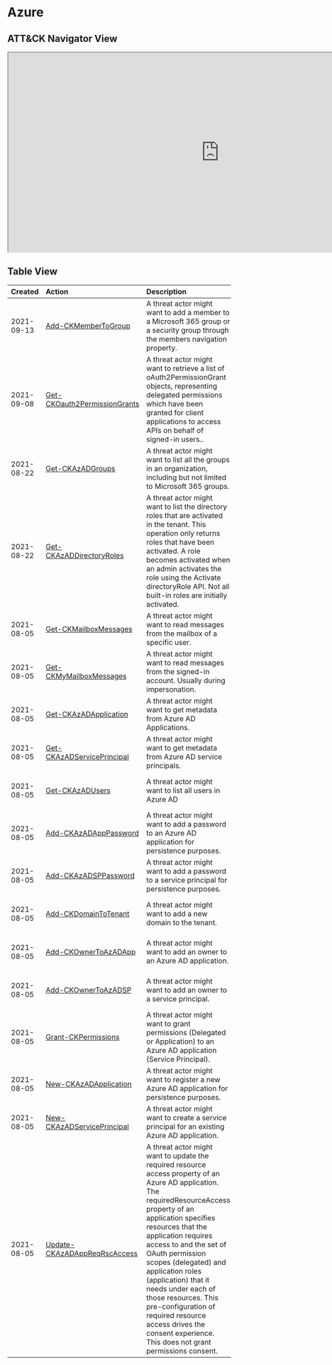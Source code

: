 # Azure

## ATT&CK Navigator View

<iframe src="https://mitre-attack.github.io/attack-navigator/enterprise/#layerURL=https%3A%2F%2Fraw.githubusercontent.com%2FAzure%2FCloud-Katana%2Fmain%2Fdocs%2Fnotebooks%2Fazure%2Fazure.json&tabs=false&selecting_techniques=false" width="950" height="450"></iframe>

## Table View

|Created|Action|Description|Author|
| :---| :---| :---| :---|
|2021-09-13 |[Add-CKMemberToGroup](https://cloud-katana.com/notebooks/azure/persistence/Add-CKMemberToGroup.html) |A threat actor might want to add a member to a Microsoft 365 group or a security group through the members navigation property. |Roberto Rodriguez @Cyb3rWard0g, MSTIC R&D |
|2021-09-08 |[Get-CKOauth2PermissionGrants](https://cloud-katana.com/notebooks/azure/discovery/Get-CKOauth2PermissionGrants.html) |A threat actor might want to retrieve a list of oAuth2PermissionGrant objects, representing delegated permissions which have been granted for client applications to access APIs on behalf of signed-in users.. |Roberto Rodriguez @Cyb3rWard0g, MSTIC R&D |
|2021-08-22 |[Get-CKAzADGroups](https://cloud-katana.com/notebooks/azure/discovery/Get-CKAzADGroups.html) |A threat actor might want to list all the groups in an organization, including but not limited to Microsoft 365 groups. |Roberto Rodriguez @Cyb3rWard0g, MSTIC R&D |
|2021-08-22 |[Get-CKAzADDirectoryRoles](https://cloud-katana.com/notebooks/azure/discovery/Get-CKAzADDirectoryRoles.html) |A threat actor might want to list the directory roles that are activated in the tenant. This operation only returns roles that have been activated. A role becomes activated when an admin activates the role using the Activate directoryRole API. Not all built-in roles are initially activated. |Roberto Rodriguez @Cyb3rWard0g, MSTIC R&D |
|2021-08-05 |[Get-CKMailboxMessages](https://cloud-katana.com/notebooks/azure/collection/Get-CKMailboxMessages.html) |A threat actor might want to read messages from the mailbox of a specific user. |Roberto Rodriguez @Cyb3rWard0g, MSTIC R&D |
|2021-08-05 |[Get-CKMyMailboxMessages](https://cloud-katana.com/notebooks/azure/collection/Get-CKMyMailboxMessages.html) |A threat actor might want to read messages from the signed-in account. Usually during impersonation. |Roberto Rodriguez @Cyb3rWard0g, MSTIC R&D |
|2021-08-05 |[Get-CKAzADApplication](https://cloud-katana.com/notebooks/azure/discovery/Get-CKAzADApplication.html) |A threat actor might want to get metadata from Azure AD Applications. |Roberto Rodriguez @Cyb3rWard0g, MSTIC R&D |
|2021-08-05 |[Get-CKAzADServicePrincipal](https://cloud-katana.com/notebooks/azure/discovery/Get-CKAzADServicePrincipal.html) |A threat actor might want to get metadata from Azure AD service principals. |Roberto Rodriguez @Cyb3rWard0g, MSTIC R&D |
|2021-08-05 |[Get-CKAzADUsers](https://cloud-katana.com/notebooks/azure/discovery/Get-CKAzADUsers.html) |A threat actor might want to list all users in Azure AD |Roberto Rodriguez @Cyb3rWard0g, MSTIC R&D |
|2021-08-05 |[Add-CKAzADAppPassword](https://cloud-katana.com/notebooks/azure/persistence/Add-CKAzADAppPassword.html) |A threat actor might want to add a password to an Azure AD application for persistence purposes. |Roberto Rodriguez @Cyb3rWard0g, MSTIC R&D |
|2021-08-05 |[Add-CKAzADSPPassword](https://cloud-katana.com/notebooks/azure/persistence/Add-CKAzADSPPassword.html) |A threat actor might want to add a password to a service principal for persistence purposes. |Roberto Rodriguez @Cyb3rWard0g, MSTIC R&D |
|2021-08-05 |[Add-CKDomainToTenant](https://cloud-katana.com/notebooks/azure/persistence/Add-CKDomainToTenant.html) |A threat actor might want to add a new domain to the tenant. |Roberto Rodriguez @Cyb3rWard0g, MSTIC R&D |
|2021-08-05 |[Add-CKOwnerToAzADApp](https://cloud-katana.com/notebooks/azure/persistence/Add-CKOwnerToAzADApp.html) |A threat actor might want to add an owner to an Azure AD application. |Roberto Rodriguez @Cyb3rWard0g, MSTIC R&D |
|2021-08-05 |[Add-CKOwnerToAzADSP](https://cloud-katana.com/notebooks/azure/persistence/Add-CKOwnerToAzADSP.html) |A threat actor might want to add an owner to a service principal. |Roberto Rodriguez @Cyb3rWard0g, MSTIC R&D |
|2021-08-05 |[Grant-CKPermissions](https://cloud-katana.com/notebooks/azure/persistence/Grant-CKPermissions.html) |A threat actor might want to grant permissions (Delegated or Application) to an Azure AD application (Service Principal). |Roberto Rodriguez @Cyb3rWard0g, MSTIC R&D |
|2021-08-05 |[New-CKAzADApplication](https://cloud-katana.com/notebooks/azure/persistence/New-CKAzADApplication.html) |A threat actor might want to register a new Azure AD application for persistence purposes. |Roberto Rodriguez @Cyb3rWard0g, MSTIC R&D |
|2021-08-05 |[New-CKAzADServicePrincipal](https://cloud-katana.com/notebooks/azure/persistence/New-CKAzADServicePrincipal.html) |A threat actor might want to create a service principal for an existing Azure AD application. |Roberto Rodriguez @Cyb3rWard0g, MSTIC R&D |
|2021-08-05 |[Update-CKAzADAppReqRscAccess](https://cloud-katana.com/notebooks/azure/persistence/Update-CKAzADAppReqRscAccess.html) |A threat actor might want to update the required resource access property of an Azure AD application. The requiredResourceAccess property of an application specifies resources that the application requires access to and the set of OAuth permission scopes (delegated) and application roles (application) that it needs under each of those resources. This pre-configuration of required resource access drives the consent experience. This does not grant permissions consent. |Roberto Rodriguez @Cyb3rWard0g, MSTIC R&D |
